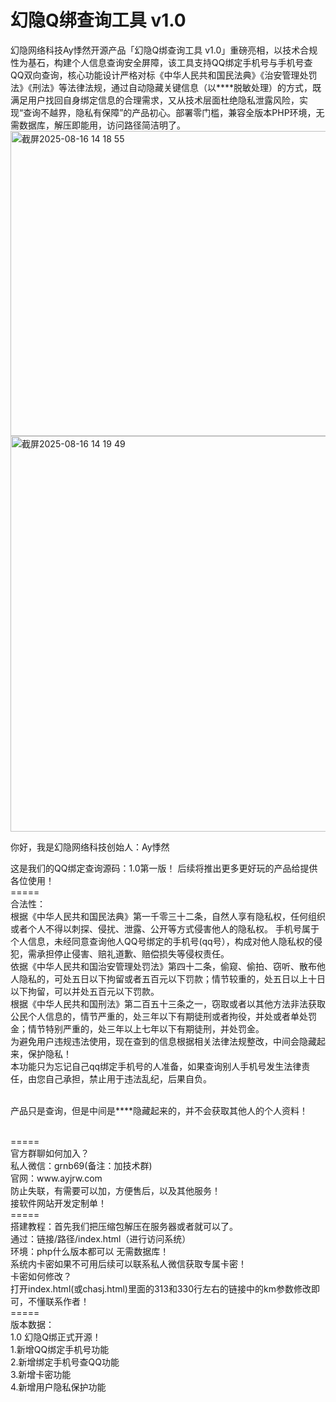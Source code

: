 # 幻隐Q绑查询工具 v1.0
幻隐网络科技Ay悸然开源产品「幻隐Q绑查询工具 v1.0」重磅亮相，以技术合规性为基石，构建个人信息查询安全屏障，该工具支持QQ绑定手机号与手机号查QQ双向查询，核心功能设计严格对标《中华人民共和国民法典》《治安管理处罚法》《刑法》等法律法规，通过自动隐藏关键信息（以****脱敏处理）的方式，既满足用户找回自身绑定信息的合理需求，又从技术层面杜绝隐私泄露风险，实现“查询不越界，隐私有保障”的产品初心。部署零门槛，兼容全版本PHP环境，无需数据库，解压即能用，访问路径简洁明了。
<img width="1349" height="488" alt="截屏2025-08-16 14 18 55" src="https://github.com/user-attachments/assets/afef4818-63bc-47a3-8766-8e2bfeb2b0de" />
<img width="1344" height="633" alt="截屏2025-08-16 14 19 49" src="https://github.com/user-attachments/assets/1f3bdc3d-1cb7-472e-a7b9-4a276436dc45" />

<p>你好，我是幻隐网络科技创始人：Ay悸然</p>
这是我们的QQ绑定查询源码：1.0第一版！
后续将推出更多更好玩的产品给提供各位使用！<br>
=====<br>
合法性：<br>
根据《中华人民共和国民法典》第一千零三十二条，自然人享有隐私权，任何组织或者个人不得以刺探、侵扰、泄露、公开等方式侵害他人的隐私权。
手机号属于个人信息，未经同意查询他人QQ号绑定的手机号(qq号），构成对他人隐私权的侵犯，需承担停止侵害、赔礼道歉、赔偿损失等侵权责任。<br>
依据《中华人民共和国治安管理处罚法》第四十二条，偷窥、偷拍、窃听、散布他人隐私的，可处五日以下拘留或者五百元以下罚款；情节较重的，处五日以上十日以下拘留，可以并处五百元以下罚款。<br>
根据《中华人民共和国刑法》第二百五十三条之一，窃取或者以其他方法非法获取公民个人信息的，情节严重的，处三年以下有期徒刑或者拘役，并处或者单处罚金；情节特别严重的，处三年以上七年以下有期徒刑，并处罚金。<br>
为避免用户违规违法使用，现在查到的信息根据相关法律法规整改，中间会隐藏起来，保护隐私！<br>
本功能只为忘记自己qq绑定手机号的人准备，如果查询别人手机号发生法律责任，由您自己承担，禁止用于违法乱纪，后果自负。<br>
<br>
<p>产品只是查询，但是中间是****隐藏起来的，并不会获取其他人的个人资料！</p><br>
=====<br>
官方群聊如何加入？<br>
私人微信：grnb69(备注：加技术群)<br>
官网：www.ayjrw.com<br>
防止失联，有需要可以加，方便售后，以及其他服务！<br>
接软件网站开发定制单！<br>
=====<br>
搭建教程：首先我们把压缩包解压在服务器或者就可以了。<br>
通过：链接/路径/index.html（进行访问系统）<br>
环境：php什么版本都可以 无需数据库！<br>
系统内卡密如果不可用后续可以联系私人微信获取专属卡密！<br>
卡密如何修改？<br>
打开index.html(或chasj.html)里面的313和330行左右的链接中的km参数修改即可，不懂联系作者！<br>
=====<br>
版本数据：<br>
1.0 幻隐Q绑正式开源！<br>
1.新增QQ绑定手机号功能<br>
2.新增绑定手机号查QQ功能<br>
3.新增卡密功能<br>
4.新增用户隐私保护功能<br>
<br>
